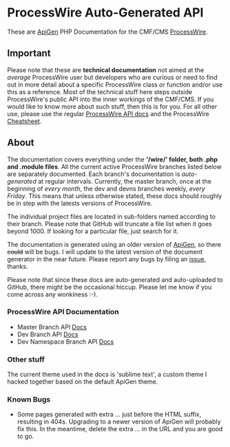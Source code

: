 # ProcessWire Auto-Generated API

These are [ApiGen](http://www.apigen.org/) PHP Documentation for the CMF/CMS [ProcessWire](http://processwire.com). 

## Important
Please note that these are **technical documentation** not aimed at the *average* ProcessWire user but developers who are curious or need to find out in more detail about a specific ProcessWire class or function and/or use this as a reference. Most of the technical stuff here steps outside ProcessWire's public API into the inner workings of the CMF/CMS. If you would like to know more about such stuff, then this is for you. For all other use, please use the regular [ProcessWire API docs](http://processwire.com/api/) and the ProcessWire [Cheatsheet](http://cheatsheet.processwire.com/). 

## About
The documentation covers everything under the **'/wire/' folder, both .php and .module files**. All the current active ProcessWire branches listed below are separately documented. Each branch's documentation is *auto-generated* at regular intervals. Currently, the master branch, once at the beginning of *every month*, the dev and devns branches weekly, *every Friday*. This means that unless otherwise stated, these docs should roughly be in step with the latests versions of ProcessWire.


The individual project files are located in sub-folders named according to their branch. Please note that GitHub will truncate a file list when it goes beyond 1000. If looking for a particular file, just search for it.


The documentation is generated using an older version of [ApiGen](https://github.com/ApiGen/ApiGen/), so there ~~could~~ will be bugs. I will update to the latest version of the document generator in the near future. Please report any bugs by filing an [issue](https://github.com/kongondo/ProcessWireAPIGen/issues), thanks.


Please note that since these docs are auto-generated and auto-uploaded to GitHub, there might be the occasional hiccup. Please let me know if you come across any wonkiness :-).


### ProcessWire API Documentation

* Master Branch API [Docs](http://kongondo.github.io/ProcessWireAPIGen/master/)
* Dev Branch API [Docs](http://kongondo.github.io/ProcessWireAPIGen/dev/)
* Dev Namespace Branch API [Docs](http://kongondo.github.io/ProcessWireAPIGen/devns/)


### Other stuff

The current theme used in the docs is 'sublime text', a custom theme I hacked together based on the default ApiGen theme.


### Known Bugs

* Some pages generated with extra *...* just before the HTML suffix, resulting in 404s. Upgrading to a newer version of ApiGen will probably fix this. In the meantime, delete the extra *...* in the URL and you are good to go.



